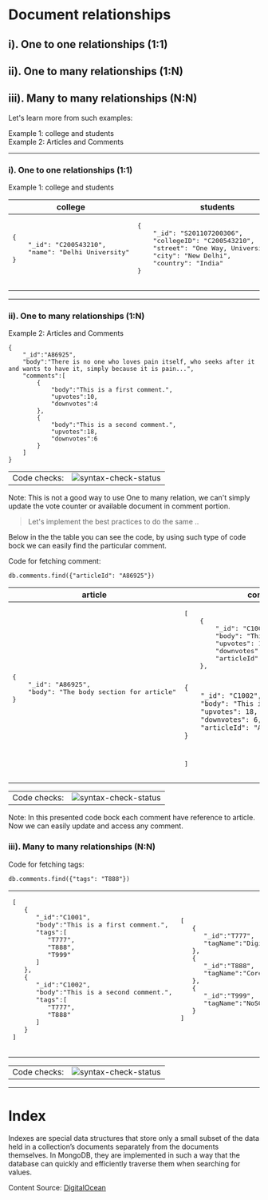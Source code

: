 # Document relationships

## i). One to one relationships (1:1)
## ii). One to many relationships (1:N)
## iii). Many to many relationships (N:N)

Let's learn more from such examples:

Example 1: college and students\
Example 2: Articles and Comments

----
### i). One to one relationships (1:1)

Example 1: college and students

<table>
<thead>
  <tr>
    <th>college</th>
    <th>students</th>
  </tr>
</thead>
<tbody>
  <tr>
    <td>
    <pre>
{
    "_id": "C200543210",
    "name": "Delhi University"
}
     </pre>
    </td>
    <td>
    <pre>
{
    "_id": "S201107200306",
    "collegeID": "C200543210",
    "street": "One Way, University Road",
    "city": "New Delhi",
    "country": "India"
}
     </pre>
    </td>
  </tr>
</tbody>
</table>

----

### ii). One to many relationships (1:N)

Example 2: Articles and Comments

```
{
    "_id":"A86925",
    "body":"There is no one who loves pain itself, who seeks after it and wants to have it, simply because it is pain...",
    "comments":[
        {
            "body":"This is a first comment.",
            "upvotes":10,
            "downvotes":4
        },
        {
            "body":"This is a second comment.",
            "upvotes":18,
            "downvotes":6
        }
    ]
}
```

<table>
<tbody>
  <tr>
    <td>
        Code checks:
    </td>
    <td>
        <img src="https://img.shields.io/badge/Syntax%20Validation-Passed-brightgreen" alt="syntax-check-status">
    </td>
  </tr>
</tbody>
</table>


Note: This is not a good way to use One to many relation, we can't simply update the vote counter or available document in comment portion.

> Let's implement the best practices to do the same .. 

Below in the the table you can see the code, by using such type of code bock we can easily find the particular comment.

Code for fetching comment:

```
db.comments.find({"articleId": "A86925"})
```

<table>
<thead>
  <tr>
    <th>article</th>
    <th>comments</th>
  </tr>
</thead>
<tbody>
  <tr>
    <td>
    <pre>
{
    "_id": "A86925",
    "body": "The body section for article"
}
     </pre>
    </td>
    <td>
    <pre>
[   
    {
        "_id": "C1001",
        "body": "This is a first comment.",
        "upvotes": 10,
        "downvotes": 4,
        "articleId": "A86925"
    },

    {
        "_id": "C1002",
        "body": "This is a second comment.",
        "upvotes": 18,
        "downvotes": 6,
        "articleId": "A86925"
    }
]
     </pre>
    </td>
  </tr>
</tbody>
</table>

<table>
<tbody>
  <tr>
    <td>
        Code checks:
    </td>
    <td>
        <img src="https://img.shields.io/badge/Syntax%20Validation-Passed-brightgreen" alt="syntax-check-status">
    </td>
  </tr>
</tbody>
</table>

Note: In this presented code bock each comment have reference to article. Now we can easily update and access any comment. 


### iii). Many to many relationships (N:N)

Code for fetching tags:

```
db.comments.find({"tags": "T888"})
```

<table>
<tbody>
  <tr>
    <td>
    <pre>
[
   {
      "_id":"C1001",
      "body":"This is a first comment.",
      "tags":[
         "T777",
         "T888",
         "T999"
      ]
   },
   {
      "_id":"C1002",
      "body":"This is a second comment.",
      "tags":[
         "T777",
         "T888"
      ]
   }
]
     </pre>
    </td>
    <td>
    <pre>
[
   {
      "_id":"T777",
      "tagName":"Digital Marketing"
   },
   {
      "_id":"T888",
      "tagName":"Core Java"
   },
   {
      "_id":"T999",
      "tagName":"NoSQL DB"
   }
]
     </pre>
    </td>
  </tr>
</tbody>
</table>

<table>
<tbody>
  <tr>
    <td>
        Code checks:
    </td>
    <td>
        <img src="https://img.shields.io/badge/Syntax%20Validation-Passed-brightgreen" alt="syntax-check-status">
    </td>
  </tr>
</tbody>
</table>

----

# Index

Indexes are special data structures that store only a small subset of the data held in a collection’s documents separately from the documents themselves. In MongoDB, they are implemented in such a way that the database can quickly and efficiently traverse them when searching for values.

Content Source: [DigitalOcean](https://www.digitalocean.com/community/tutorials/how-to-use-indexes-in-mongodb&target=_blank)

